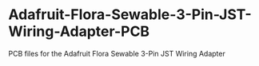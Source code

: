 # Adafruit-Flora-Sewable-3-Pin-JST-Wiring-Adapter-PCB
PCB files for the Adafruit Flora Sewable 3-Pin JST Wiring Adapter
